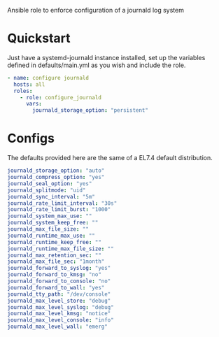 Ansible role to enforce configuration of a journald log system

# Quickstart

Just have a systemd-journald instance installed, set up the variables defined
in defaults/main.yml as you wish and include the role.

```yaml
- name: configure journald
  hosts: all
  roles:
    - role: configure_journald
      vars:
        journald_storage_option: "persistent"
```

# Configs

The defaults provided here are the same of a EL7.4 default distribution.

```yaml
journald_storage_option: "auto"
journald_compress_option: "yes"
journald_seal_option: "yes"
journald_splitmode: "uid"
journald_sync_interval: "5m"
journald_rate_limit_interval: "30s"
journald_rate_limit_burst: "1000"
journald_system_max_use: ""
journald_system_keep_free: ""
journald_max_file_size: ""
journald_runtime_max_use: ""
journald_runtime_keep_free: ""
journald_runtime_max_file_size: ""
journald_max_retention_sec: ""
journald_max_file_sec: "1month"
journald_forward_to_syslog: "yes"
journald_forward_to_kmsg: "no"
journald_forward_to_console: "no"
journald_forward_to_wall: "yes"
journald_tty_path: "/dev/console"
journald_max_level_store: "debug"
journald_max_level_syslog: "debug"
journald_max_level_kmsg: "notice"
journald_max_level_console: "info"
journald_max_level_wall: "emerg"
```
